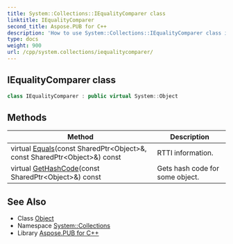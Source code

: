 ```yaml
---
title: System::Collections::IEqualityComparer class
linktitle: IEqualityComparer
second_title: Aspose.PUB for C++
description: 'How to use System::Collections::IEqualityComparer class in C++.'
type: docs
weight: 900
url: /cpp/system.collections/iequalitycomparer/
---
```

## IEqualityComparer class




```cpp
class IEqualityComparer : public virtual System::Object
```

## Methods

| Method | Description |
| --- | --- |
| virtual [Equals](./equals/)(const SharedPtr\<Object\>\&, const SharedPtr\<Object\>\&) const | RTTI information. |
| virtual [GetHashCode](./gethashcode/)(const SharedPtr\<Object\>\&) const | Gets hash code for some object. |
## See Also

* Class [Object](../../system/object/)
* Namespace [System::Collections](../)
* Library [Aspose.PUB for C++](../../)
